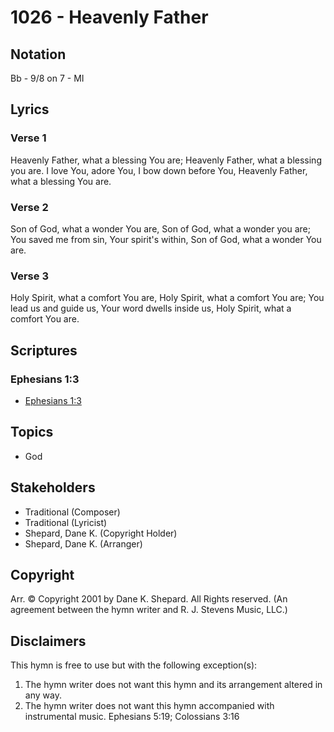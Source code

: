 # 1026 - Heavenly Father

## Notation

Bb - 9/8 on 7 - MI

## Lyrics

### Verse 1

Heavenly Father, what a blessing You are; Heavenly Father, what a blessing you are. I love You, adore You, I bow down before You, Heavenly Father, what a blessing You are.

### Verse 2

Son of God, what a wonder You are, Son of God, what a wonder you are; You saved me from sin, Your spirit's within, Son of God, what a wonder You are.

### Verse 3

Holy Spirit, what a comfort You are, Holy Spirit, what a comfort You are; You lead us and guide us, Your word dwells inside us, Holy Spirit, what a comfort You are.


## Scriptures

### Ephesians 1:3

- [Ephesians 1:3](https://www.biblegateway.com/passage/?search=Ephesians%201%3A3)


## Topics

- God

## Stakeholders

- Traditional (Composer)
- Traditional (Lyricist)
- Shepard, Dane K. (Copyright Holder)
- Shepard, Dane K. (Arranger)

## Copyright

Arr. © Copyright 2001 by Dane K. Shepard. All Rights reserved.
(An agreement between the hymn writer and R. J. Stevens Music, LLC.)

## Disclaimers

This hymn is free to use but with the following exception(s):
1. The hymn writer does not want this hymn and its arrangement altered in any way.
2. The hymn writer does not want this hymn accompanied with instrumental music.
Ephesians 5:19; Colossians 3:16


